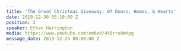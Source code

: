 ```yaml
---
title: 'The Great Christmas Giveaway: Of Doors, Homes, & Hearts'
date: 2019-12-30 05:10:00 Z
position: 2
speaker: Ethan Harrington
media: https://www.youtube.com/embed/4t0rreUmYpg
message_date: 2019-12-24 00:00:00 Z
---
```



